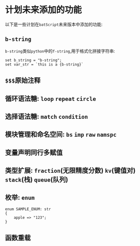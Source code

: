 # 计划未来添加的功能  

以下是一些计划在`batScript`未来版本中添加的功能:  

## `b-string`  

`b-string`类似`python`中的`f-string`,用于格式化拼接字符串:  

```batscript
set b_string = "b-string";
set var_str = `this is a {b-string}`
```

## `$$$`原始注释  

## 循环语法糖: `loop` `repeat` `circle`  

## 选择语法糖: `match` `condition`  

## 模块管理和命名空间: `bs` `imp` `raw` `namspc`  

## 变量声明同行多赋值  

## 类型扩展: `fraction`(无限精度分数) `kv`(键值对) `stack`(栈) `queue`(队列)  

## 枚举: `enum`  

```batscript
enum SAMPLE_ENUM: str
{
    apple => "123";
}
```

## 函数重载  
